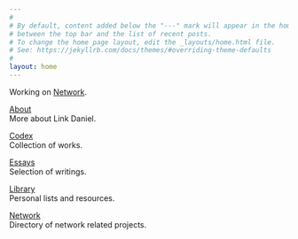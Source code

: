 ```yaml
---
#
# By default, content added below the "---" mark will appear in the home page
# between the top bar and the list of recent posts.
# To change the home page layout, edit the _layouts/home.html file.
# See: https://jekyllrb.com/docs/themes/#overriding-theme-defaults
#
layout: home
---
```


Working on [Network](https://network.foundation).

[About](/about)
<br>
More about Link Daniel.

[Codex](/codex)
<br>
Collection of works.

[Essays](/essays)
<br>
Selection of writings.

[Library](/library)
<br>
Personal lists and resources.

[Network](https://network.com.de)
<br>
Directory of network related projects.

